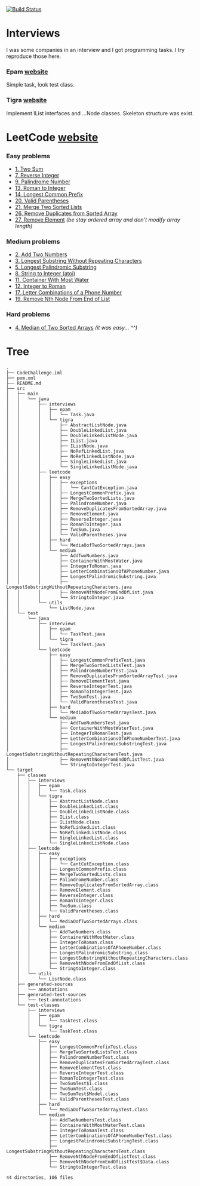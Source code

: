 [![Build Status](https://travis-ci.org/Numichi/CodeChallenge.svg?branch=master)](https://travis-ci.org/Numichi/CodeChallenge)

# Interviews
I was some companies in an interview and I got programming tasks. I try reproduce those here.

### Epam [website](https://www.epam.com/)
Simple task, look test class.

### Tigra [website](http://www.tigra.hu/en/)
Implement IList interfaces and ...Node classes.
Skeleton structure was exist.

# LeetCode [website](https://leetcode.com/problemset/all/)

### Easy problems
- [1. Two Sum](https://leetcode.com/problems/two-sum/description/)
- [7. Reverse Integer](https://leetcode.com/problems/reverse-integer/description/)
- [9. Palindrome Number](https://leetcode.com/problems/palindrome-number/description/)
- [13. Roman to Integer](https://leetcode.com/problems/roman-to-integer/description/)
- [14. Longest Common Prefix](https://leetcode.com/problems/longest-common-prefix/description/)
- [20. Valid Parentheses](https://leetcode.com/problems/valid-parentheses/description/)
- [21. Merge Two Sorted Lists](https://leetcode.com/problems/merge-two-sorted-lists/description/)
- [26. Remove Duplicates from Sorted Array](https://leetcode.com/problems/remove-duplicates-from-sorted-array/description/)
- [27. Remove Element](https://leetcode.com/problems/remove-element/description/) *(be stay ordered array and don't modify array length)*

### Medium problems
- [2. Add Two Numbers](https://leetcode.com/problems/add-two-numbers/description/)
- [3. Longest Substring Without Repeating Characters](https://leetcode.com/problems/longest-substring-without-repeating-characters/description/)
- [5. Longest Palindromic Substring](https://leetcode.com/problems/longest-palindromic-substring/description/)
- [8. String to Integer (atoi)](https://leetcode.com/problems/string-to-integer-atoi/description/)
- [11. Container With Most Water](https://leetcode.com/problems/container-with-most-water/description/)
- [12. Integer to Roman](https://leetcode.com/problems/integer-to-roman/description/)
- [17. Letter Combinations of a Phone Number](https://leetcode.com/problems/letter-combinations-of-a-phone-number/description/)
- [19. Remove Nth Node From End of List](https://leetcode.com/problems/remove-nth-node-from-end-of-list/description/)

### Hard problems
- [4. Median of Two Sorted Arrays](https://leetcode.com/problems/median-of-two-sorted-arrays/description/) *(it was easy... ^^)*

# Tree
```
.
├── CodeChallenge.iml
├── pom.xml
├── README.md
├── src
│   ├── main
│   │   └── java
│   │       ├── interviews
│   │       │   ├── epam
│   │       │   │   └── Task.java
│   │       │   └── tigra
│   │       │       ├── AbstractListNode.java
│   │       │       ├── DoubleLinkedList.java
│   │       │       ├── DoubleLinkedListNode.java
│   │       │       ├── IList.java
│   │       │       ├── IListNode.java
│   │       │       ├── NoRefLinkedList.java
│   │       │       ├── NoRefLinkedListNode.java
│   │       │       ├── SingleLinkedList.java
│   │       │       └── SingleLinkedListNode.java
│   │       ├── leetcode
│   │       │   ├── easy
│   │       │   │   ├── exceptions
│   │       │   │   │   └── CantCutException.java
│   │       │   │   ├── LongestCommonPrefix.java
│   │       │   │   ├── MergeTwoSortedLists.java
│   │       │   │   ├── PalindromeNumber.java
│   │       │   │   ├── RemoveDuplicatesFromSortedArray.java
│   │       │   │   ├── RemoveElement.java
│   │       │   │   ├── ReverseInteger.java
│   │       │   │   ├── RomanToInteger.java
│   │       │   │   ├── TwoSum.java
│   │       │   │   └── ValidParentheses.java
│   │       │   ├── hard
│   │       │   │   └── MediaOofTwoSortedArrays.java
│   │       │   └── medium
│   │       │       ├── AddTwoNumbers.java
│   │       │       ├── ContainerWithMostWater.java
│   │       │       ├── IntegerToRoman.java
│   │       │       ├── LetterCombinationsOfAPhoneNumber.java
│   │       │       ├── LongestPalindromicSubstring.java
│   │       │       ├── LongestSubstringWithoutRepeatingCharacters.java
│   │       │       ├── RemoveNthNodeFromEndOfList.java
│   │       │       └── StringtoInteger.java
│   │       └── utils
│   │           └── ListNode.java
│   └── test
│       └── java
│           ├── interviews
│           │   ├── epam
│           │   │   └── TaskTest.java
│           │   └── tigra
│           │       └── TaskTest.java
│           └── leetcode
│               ├── easy
│               │   ├── LongestCommonPrefixTest.java
│               │   ├── MergeTwoSortedListsTest.java
│               │   ├── PalindromeNumberTest.java
│               │   ├── RemoveDuplicatesFromSortedArrayTest.java
│               │   ├── RemoveElementTest.java
│               │   ├── ReverseIntegerTest.java
│               │   ├── RomanToIntegerTest.java
│               │   ├── TwoSumTest.java
│               │   └── ValidParenthesesTest.java
│               ├── hard
│               │   └── MediaOofTwoSortedArraysTest.java
│               └── medium
│                   ├── AddTwoNumbersTest.java
│                   ├── ContainerWithMostWaterTest.java
│                   ├── IntegerToRomanTest.java
│                   ├── LetterCombinationsOfAPhoneNumberTest.java
│                   ├── LongestPalindromicSubstringTest.java
│                   ├── LongestSubstringWithoutRepeatingCharactersTest.java
│                   ├── RemoveNthNodeFromEndOfListTest.java
│                   └── StringtoIntegerTest.java
└── target
    ├── classes
    │   ├── interviews
    │   │   ├── epam
    │   │   │   └── Task.class
    │   │   └── tigra
    │   │       ├── AbstractListNode.class
    │   │       ├── DoubleLinkedList.class
    │   │       ├── DoubleLinkedListNode.class
    │   │       ├── IList.class
    │   │       ├── IListNode.class
    │   │       ├── NoRefLinkedList.class
    │   │       ├── NoRefLinkedListNode.class
    │   │       ├── SingleLinkedList.class
    │   │       └── SingleLinkedListNode.class
    │   ├── leetcode
    │   │   ├── easy
    │   │   │   ├── exceptions
    │   │   │   │   └── CantCutException.class
    │   │   │   ├── LongestCommonPrefix.class
    │   │   │   ├── MergeTwoSortedLists.class
    │   │   │   ├── PalindromeNumber.class
    │   │   │   ├── RemoveDuplicatesFromSortedArray.class
    │   │   │   ├── RemoveElement.class
    │   │   │   ├── ReverseInteger.class
    │   │   │   ├── RomanToInteger.class
    │   │   │   ├── TwoSum.class
    │   │   │   └── ValidParentheses.class
    │   │   ├── hard
    │   │   │   └── MediaOofTwoSortedArrays.class
    │   │   └── medium
    │   │       ├── AddTwoNumbers.class
    │   │       ├── ContainerWithMostWater.class
    │   │       ├── IntegerToRoman.class
    │   │       ├── LetterCombinationsOfAPhoneNumber.class
    │   │       ├── LongestPalindromicSubstring.class
    │   │       ├── LongestSubstringWithoutRepeatingCharacters.class
    │   │       ├── RemoveNthNodeFromEndOfList.class
    │   │       └── StringtoInteger.class
    │   └── utils
    │       └── ListNode.class
    ├── generated-sources
    │   └── annotations
    ├── generated-test-sources
    │   └── test-annotations
    └── test-classes
        ├── interviews
        │   ├── epam
        │   │   └── TaskTest.class
        │   └── tigra
        │       └── TaskTest.class
        └── leetcode
            ├── easy
            │   ├── LongestCommonPrefixTest.class
            │   ├── MergeTwoSortedListsTest.class
            │   ├── PalindromeNumberTest.class
            │   ├── RemoveDuplicatesFromSortedArrayTest.class
            │   ├── RemoveElementTest.class
            │   ├── ReverseIntegerTest.class
            │   ├── RomanToIntegerTest.class
            │   ├── TwoSumTest$1.class
            │   ├── TwoSumTest.class
            │   ├── TwoSumTest$Model.class
            │   └── ValidParenthesesTest.class
            ├── hard
            │   └── MediaOofTwoSortedArraysTest.class
            └── medium
                ├── AddTwoNumbersTest.class
                ├── ContainerWithMostWaterTest.class
                ├── IntegerToRomanTest.class
                ├── LetterCombinationsOfAPhoneNumberTest.class
                ├── LongestPalindromicSubstringTest.class
                ├── LongestSubstringWithoutRepeatingCharactersTest.class
                ├── RemoveNthNodeFromEndOfListTest.class
                ├── RemoveNthNodeFromEndOfListTest$Data.class
                └── StringtoIntegerTest.class

44 directories, 106 files
```

